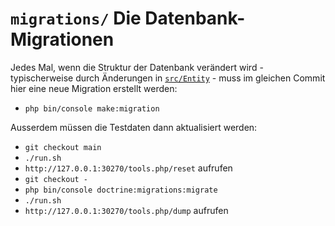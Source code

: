 # `migrations/` Die Datenbank-Migrationen

Jedes Mal, wenn die Struktur der Datenbank verändert wird - typischerweise durch Änderungen in [`src/Entity`](../src/Entity/) - muss im gleichen Commit hier eine neue Migration erstellt werden:

- `php bin/console make:migration`

Ausserdem müssen die Testdaten dann aktualisiert werden:

- `git checkout main`
- `./run.sh`
- `http://127.0.0.1:30270/tools.php/reset` aufrufen
- `git checkout -`
- `php bin/console doctrine:migrations:migrate`
- `./run.sh`
- `http://127.0.0.1:30270/tools.php/dump` aufrufen